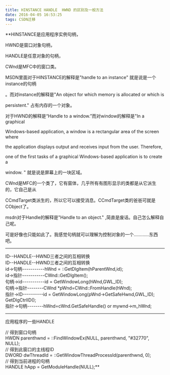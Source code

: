 ```yaml
---
title: HINSTANCE HANDLE  HWND 的区别及一般方法
date: 2016-04-05 16:53:25
tags: CSDN迁移
---
```

   **HINSTANCE是应用程序实例句柄，  
  
  
 HWND是窗口对象句柄，  
  
  
 HANDLE是任意对象的句柄，  
  
  
 CWnd是MFC中的窗口类。  
  
  
  
  
  
  
 MSDN里面对于HINSTANCE的解释是"handle to an instance" 就是说是一个instance的句柄  
  
  
 。而对instance的解释是"An object for which memory is allocated or which is   
  
  
 persistent." 占有内存的一个对象。  
  
  
 对于HWND的解释是“Handle to a window.”而对window的解释是"In a graphical   
  
  
 Windows-based application, a window is a rectangular area of the screen where   
  
  
 the application displays output and receives input from the user. Therefore,   
  
  
 one of the first tasks of a graphical Windows-based application is to create a   
  
  
 window. " 就是说是屏幕上的一块区域。  
  
  
 CWnd是MFC的一个类了，它有窗体，几乎所有有图形显示的类都是从它派生的，它自己是从  
  
  
 CCmdTarget类派生的，所以它可以接受消息。CCmdTarget类的爸爸可就是CObject了。  
  
  
 msdn对于Handle的解释是"Handle to an object." ,简直是废话。自己怎么解释自己呢。  
  
  
 可是好像也只能如此了。我感觉句柄就可以理解为控制对象的一个…………东西吧。  
  
  
 ------------------------------------------------------------------------------  
  
  
 ID--HANDLE--HWND三者之间的互相转换  
 ID--HANDLE--HWND三者之间的互相转换  
 id->句柄-----------hWnd = ::GetDlgItem(hParentWnd,id);  
 id->指针-----------CWnd::GetDlgItem();  
 句柄->id-----------id = GetWindowLong(hWnd,GWL_ID);  
 句柄->指针--------CWnd *pWnd=CWnd::FromHandle(hWnd);  
 指针->ID----------id = GetWindowLong(pWnd->GetSafeHwnd,GWL_ID);  
 GetDlgCtrlID();  
 指针->句柄--------hWnd=cWnd.GetSafeHandle() or mywnd->m_hWnd;  
  
  
 -------------------------------------------------------------------------------  
  
  
 应用程序的一些HANDLE  
  
  
 // 得到窗口句柄  
 HWDN parenthwnd = ::FindWindowEx(NULL, parenthwnd, "#32770", NULL);  
 // 得到此窗口的主线程ID  
 DWORD dwThreadId = ::GetWindowThreadProcessId(parenthwnd, 0);  
 // 得到当前进程的句柄  
 HANDLE hApp = GetModuleHandle(NULL);**  
   
 